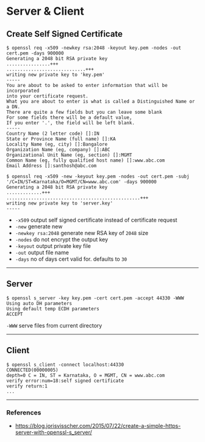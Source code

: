 # Server & Client

## Create Self Signed Certificate

```shell
$ openssl req -x509 -newkey rsa:2048 -keyout key.pem -nodes -out cert.pem -days 900000
Generating a 2048 bit RSA private key
................+++
.............................+++
writing new private key to 'key.pem'
-----
You are about to be asked to enter information that will be incorporated
into your certificate request.
What you are about to enter is what is called a Distinguished Name or a DN.
There are quite a few fields but you can leave some blank
For some fields there will be a default value,
If you enter '.', the field will be left blank.
-----
Country Name (2 letter code) []:IN
State or Province Name (full name) []:KA
Locality Name (eg, city) []:Bangalore
Organization Name (eg, company) []:ABC
Organizational Unit Name (eg, section) []:MGMT
Common Name (eg, fully qualified host name) []:www.abc.com
Email Address []:santhosh@abc.com

$ openssl req -x509 -new -keyout key.pem -nodes -out cert.pem -subj '/C=IN/ST=Karnataka/O=MGMT/CN=www.abc.com' -days 900000
Generating a 2048 bit RSA private key
.............+++
.................................................+++
writing new private key to 'server.key'
-----
```

- `-x509` output self signed certificate instead of certificate request
- `-new` generate new
- `-newkey rsa:2048` generate new RSA key of `2048` size
- `-nodes` do not encrypt the output key
- `-keyout` output private key file
- `-out` output file name
- `-days` no of days cert valid for. defaults to `30`

---

## Server

```shell
$ openssl s_server -key key.pem -cert cert.pem -accept 44330 -WWW
Using auto DH parameters
Using default temp ECDH parameters
ACCEPT
```

`-WWW` serve files from current directory

---

## Client

```shell
$ openssl s_client -connect localhost:44330
CONNECTED(00000005)
depth=0 C = IN, ST = Karnataka, O = MGMT, CN = www.abc.com
verify error:num=18:self signed certificate
verify return:1
...
```

---

### References

* https://blog.jorisvisscher.com/2015/07/22/create-a-simple-https-server-with-openssl-s_server/

